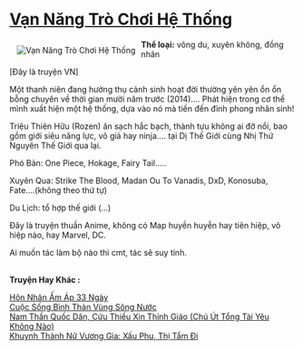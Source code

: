 <a href="https://utruyen.com/truyen/van-nang-tro-choi-he-thong/19274/" title="Vạn Năng Trò Chơi Hệ Thống"><h1>Vạn Năng Trò Chơi Hệ Thống</h1></a><div style="display:table"><img align="right" style="float: left; padding: 10px;" src="https://utruyen.com/images/story/200x260/van-nang-tro-choi-he-thong.jpg" alt="Vạn Năng Trò Chơi Hệ Thống"><b>Thể loại:</b> võng du, xuyên không, đồng nhân<p></p>[Đây là truyện VN]<p></p>Một thanh niên đang hưởng thụ cảnh sinh hoạt đời thường yên yên ổn ổn bỗng chuyên về thời gian mười năm trước (2014).... Phát hiện trong cơ thể mình xuất hiện một hệ thống, dựa vào nó mà tiến đến đỉnh phong nhân sinh!<p></p>Triệu Thiên Hữu (Rozen) ăn sạch hắc bạch, thành tựu không ai đỡ nổi, bao gồm giới siêu năng lực, võ giả hay ninja.... tại Dị Thế Giới cùng Nhị Thứ Nguyên Thế Giới qua lại. <p></p>Phó Bản: One Piece, Hokage, Fairy Tail.....<p></p>Xuyên Qua: Strike The Blood, Madan Ou To Vanadis, DxD, Konosuba, Fate....(không theo thứ tự)<p></p>Du Lịch: tổ hợp thế giới (...)<p></p>Đây là truyện thuần Anime, không có Map huyền huyễn hay tiên hiệp, võ hiệp nào, hay Marvel, DC. <p></p>Ai muốn tác làm bộ nào thì cmt, tác sẽ suy tính. </div><p><br><b>Truyện Hay Khác :</b></p><a href="https://utruyen.com/truyen/hon-nhan-am-ap-33-ngay/19215/" alt="Hôn Nhân Ấm Áp 33 Ngày">Hôn Nhân Ấm Áp 33 Ngày</a><br/><a href="https://github.com/quanluxury/ngontinhhot/tree/master/truyenhay/14568/" alt="Cuộc Sống Bình Thản Vùng Sông Nước">Cuộc Sống Bình Thản Vùng Sông Nước</a><br/><a href="https://github.com/quanluxury/ngontinhhot/tree/master/truyenhay/19254/" alt="Nam Thần Quốc Dân, Cửu Thiếu Xin Thỉnh Giáo (Chú Út Tổng Tài Yêu Không Nào)">Nam Thần Quốc Dân, Cửu Thiếu Xin Thỉnh Giáo (Chú Út Tổng Tài Yêu Không Nào)</a><br/><a href="https://github.com/quanluxury/ngontinhhot/tree/master/truyenhay/19211/" alt="Khuynh Thành Nữ Vương Gia: Xấu Phu, Thị Tẩm Đi">Khuynh Thành Nữ Vương Gia: Xấu Phu, Thị Tẩm Đi</a><br/>